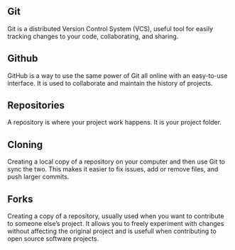 ## Git
Git is a distributed Version Control System (VCS),  useful tool for easily tracking changes to your code, collaborating, and sharing. 

## Github
GitHub is a way to use the same power of Git all online with an easy-to-use interface. It is used to collaborate and maintain the history of projects.

## Repositories
A repository is where your project work happens. It is your project folder.

## Cloning
Creating a local copy of a repository on your computer and then use Git to sync the two. This makes it easier to fix issues, add or remove files, and push larger commits.

## Forks
Creating a copy of  a repository, usually used when you want to contribute to someone else’s project. It allows you to freely experiment with changes without affecting the original project and is usefull  when contributing to open source software projects.
